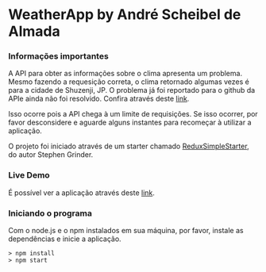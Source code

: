 # WeatherApp by André Scheibel de Almada

### Informações importantes
A API para obter as informações sobre o clima apresenta um problema. Mesmo fazendo a requesição correta, o clima retornado algumas
vezes é para a cidade de Shuzenji, JP. O problema já foi reportado para o github da APIe ainda não foi resolvido. Confira através
deste [link](https://github.com/freeCodeCamp/freeCodeCamp/issues/16869).

Isso ocorre pois a API chega à um limite de requisições. Se isso ocorrer, por favor desconsidere e aguarde alguns instantes para
recomeçar à utilizar a aplicação.

O projeto foi iniciado através de um starter chamado [ReduxSimpleStarter](https://github.com/StephenGrider/ReduxSimpleStarter),
do autor Stephen Grinder.

### Live Demo
É possível ver a aplicação através deste [link](https://asalmada-weather-app.herokuapp.com/).

### Iniciando o programa
Com o node.js e o npm instalados em sua máquina, por favor, instale as dependências e inicie a aplicação.
```
> npm install
> npm start
```